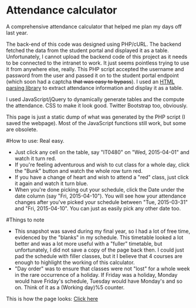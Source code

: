 # Attendance calculator
A comprehensive attendance calculator that helped me plan my days off last year.

The back-end of this code was designed using PHP/cURL. The backend fetched the data from the student portal and displayed it as a table. Unfortunately, I cannot upload the backend code of this project as it needs to be connected to the intranet to work. It just seems pointless trying to use it from anywhere else, really. This PHP script accepted the username and password from the user and passed it on to the student portal endpoint (which soon had a captcha <s>that was easy to bypass</s>). I used an <a href='http://simplehtmldom.sourceforge.net'>HTML parsing library</a> to extract attendance information and display it as a table.

I used JavaScript/jQuery to dynamically generate tables and the compute the attendance. CSS to make it look good. Twitter Bootstrap too, obviously.

This page is just a static dump of what was generated by the PHP script (I saved the webpage). Most of the JavaScript functions still work, but some are obsolete.

#How to use:
Real easy. 

<ul>
<li>Just click any cell on the table, say "IT0480" on "Wed, 2015-04-01" and watch it turn red. </li>
<li>If you're feeling adventurous and wish to cut class for a whole day, click the "Bunk" button and watch the whole row turn red.</li>
<li>If you have a change of heart and wish to attend a "red" class, just click it again and watch it turn blue.</li>
<li>When you're done picking out your schedule, click the Date under the date column (say "Fri, 2015-04-10"). You will see how your attendance changes after you've picked your schedule between "Tue, 2015-03-31" and "Fri, 2015-04-10". You can just as easily pick any other date too.</li>
</ul>

#Things to note
<ul>
<li>This snapshot was saved during my final year, so I had a lot of free time, evidenced by the "blanks" in my schedule. This timetable looked a lot better and was a lot more useful with a "fuller" timetable, but unfortunately, I did not save a copy of the page back then. I could just pad the schedule with filler classes, but it I believe that 4 courses are enough to highlight the working of this calculator.</li>
<li>"Day order" was to ensure that classes were not "lost" for a whole week in the rare occurrence of a holiday. If Friday was a holiday, Monday would have Friday's schedule, Tuesday would have Monday's and so on. Think of it as a (Working day)%5 counter.</li>
</ul>

This is how the page looks: <a href='https://rawgit.com/AkshayRaman/attendance-calculator/master/index.html'>Click here</a>
